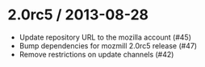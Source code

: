 2.0rc5 / 2013-08-28
===================

* Update repository URL to the mozilla account (#45)
* Bump dependencies for mozmill 2.0rc5 release (#47)
* Remove restrictions on update channels (#42)
